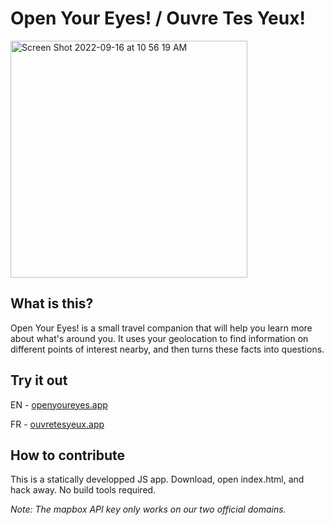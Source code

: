 # Open Your Eyes! / Ouvre Tes Yeux!

<img width="379" alt="Screen Shot 2022-09-16 at 10 56 19 AM" src="https://user-images.githubusercontent.com/596120/190668962-656193ef-af95-4267-adc9-b13d39351221.png">

## What is this?

Open Your Eyes! is a small travel companion that will help you learn more about what's around you. It uses your geolocation to find information on different points of interest nearby, and then turns these facts into questions.

## Try it out

EN - [openyoureyes.app](https://openyoureyes.app)

FR - [ouvretesyeux.app](https://ouvretesyeux.app)

## How to contribute

This is a statically developped JS app. Download, open index.html, and hack away. No build tools required.

_Note: The mapbox API key only works on our two official domains._
